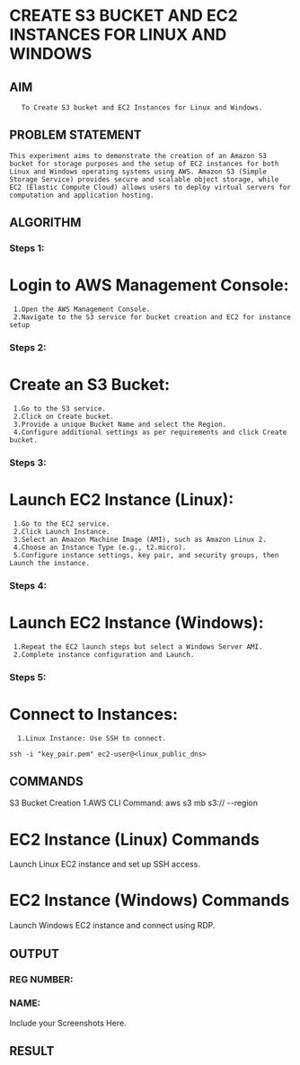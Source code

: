  # CREATE S3 BUCKET AND EC2 INSTANCES FOR LINUX AND WINDOWS
  ## AIM
       To Create S3 bucket and EC2 Instances for Linux and Windows.
## PROBLEM STATEMENT
    This experiment aims to demonstrate the creation of an Amazon S3 bucket for storage purposes and the setup of EC2 instances for both Linux and Windows operating systems using AWS. Amazon S3 (Simple Storage Service) provides secure and scalable object storage, while EC2 (Elastic Compute Cloud) allows users to deploy virtual servers for computation and application hosting.

## ALGORITHM
 ### Steps 1:
 # Login to AWS Management Console:
     1.Open the AWS Management Console.
     2.Navigate to the S3 service for bucket creation and EC2 for instance setup
 ### Steps 2:
 # Create an S3 Bucket:

     1.Go to the S3 service.
     2.Click on Create bucket.
     3.Provide a unique Bucket Name and select the Region.
     4.Configure additional settings as per requirements and click Create bucket.
 ### Steps 3:
 # Launch EC2 Instance (Linux):

     1.Go to the EC2 service.
     2.Click Launch Instance.
     3.Select an Amazon Machine Image (AMI), such as Amazon Linux 2.
     4.Choose an Instance Type (e.g., t2.micro).
     5.Configure instance settings, key pair, and security groups, then Launch the instance.
 ### Steps 4:
# Launch EC2 Instance (Windows):

     1.Repeat the EC2 launch steps but select a Windows Server AMI.
     2.Complete instance configuration and Launch.
 ### Steps 5:
# Connect to Instances:

      1.Linux Instance: Use SSH to connect.
```
ssh -i "key_pair.pem" ec2-user@<linux_public_dns>
```
## COMMANDS
S3 Bucket Creation
1.AWS CLI Command:
aws s3 mb s3:// --region
# EC2 Instance (Linux) Commands
Launch Linux EC2 instance and set up SSH access.

# EC2 Instance (Windows) Commands
Launch Windows EC2 instance and connect using RDP.

## OUTPUT
### REG NUMBER:
### NAME:
 
 Include your Screenshots Here.
## RESULT
 

  


